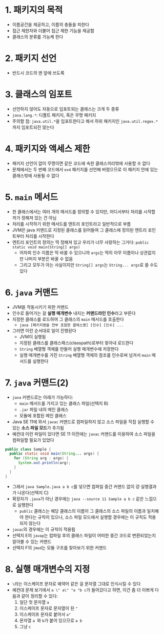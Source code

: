 # 1. 패키지의 목적

- 이름공간을 제공하고, 이름의 충돌을 피한다
- 접근 제한자와 더불어 접근 제한 기능을 제공함
- 클래스의 분류를 가능케 한다

# 2. 패키지 선언

- 반드시 코드의 맨 앞에 쓰도록

# 3. 클래스의 임포트

- 선언하지 않아도 자동으로 임포트되는 클래스는 크게 두 종류
- `java.lang.*`: 디폴트 패키지, 혹은 무명 패키지
- 주의할 점: `java.util.*`을 임포트한다고 해서 하위 패키지인 `java.util.regex.*`까지 임포트되진 않는다

# 4. 패키지와 액세스 제한

- 패키지 선언이 없이 무명이면 같은 코드에 속한 클래스끼리밖에 사용할 수 없다
- 문제에서는 두 번째 코드에서 `ex4` 패키지를 선언해 버렸으므로 이 패키지 안에 있는 클래스밖에 사용될 수 없다

# 5. `main` 메서드

- 한 클래스에서는 여러 개의 메서드를 정의할 수 있지만, 어디서부터 처리를 시작할까가 정해져 있는 건 아님
- 처리를 시작하기 위한 메서드를 엔트리 포인트라고 일반적으로 부름
- JVM은 java 커맨드로 지정된 클래스를 읽어들여 그 클래스에 정의된 엔트리 포인트부터 처리를 시작한다
- 엔트리 포인트의 정의는 딱 정해져 있고 우리가 너무 사랑하는 그거다: `public static void main(String[] args)`
  - 어차피 인수 이름은 막 바꿀 수 있으니까 `args`는 딱히 아무 이름이나 상관없지만 나머지 부분은 바꿀 수 없음
  - 그리고 모두가 아는 사실이지만 `String[] args`는 `String... args`로 쓸 수도 있다

# 6. `java` 커맨드

- JVM을 작동시키기 위한 커맨드
- 인수로 들어가는 걸 **실행 매개변수** 내지는 **커맨드라인 인수**라고 부른다
- 지정한 클래스를 로드하여 그 클래스의 `main` 메서드를 호출한다
  - `java [패키지명을 전부 포함한 클래스명] [인수] [인수] ...`
- 그러면 이런 순서대로 일이 진행된다
  - JVM이 실행됨
  - 지정된 클래스를 클래스패스(classpath)로부터 찾아내 로드한다
  - `String` 배열형 객체를 만들어 실행 매개변수에 저장한다
  - 실행 매개변수를 가진 `String` 배열형 객체의 참조를 인수로써 넘겨서 `main` 메서드를 실행한다

# 7. `java` 커맨드(2)

- `java` 커맨드로는 아래가 가능하다:
  - `main` 메서드를 가지고 있는 클래스 파일(선택지 B)
  - `.jar` 파일 내의 메인 클래스
  - 모듈에 포함된 메인 클래스
- Java SE 11에 와서 `javac` 커맨드로 컴파일하지 않고 소스 파일을 직접 실행할 수 있는 **소스 파일 모드**가 추가됨
- 예컨대 이런 파일이 있다면 SE 11 이전에는 `javac` 커맨드를 이용하여 소스 파일을 컴파일할 필요가 있었다
```java
public class Sample {
  public static void main(String... args) {
    for (String arg : args) {
      System.out.println(arg);
    }
  }
}
```
- 그래서 `java Sample.java a b c`를 넣으면 컴파일 중간 커맨드 없이 걍 실행결과가 나온다(선택지 C)
- 확장자가 `.java`가 아닌 경우에는 `java --source 11 Sample a b c` 같은 느낌으로 실행한다
  - `public` 클래스는 해당 클래스의 이름이 그 클래스의 소스 파일의 이름과 일치해야 한다는 규칙이 있으나, 소스 파일 모드에서 실행할 경우에는 이 규칙도 적용되지 않는다
- `javac`의 경우에는 이 규칙이 적용됨
- 선택지 E의 `javap`는 컴파일 후의 클래스 파일이 어떠한 중간 코드로 변환되었는지 알아볼 수 있는 커맨드
- 선택지 F의 `jmod`는 모듈 구조를 찾아보기 위한 커맨드

# 8. 실행 매개변수의 지정

- `\`라는 이스케이프 문자로 예약어 같은 걸 문자열 그대로 인식시킬 수 있다
- 예컨대 문제 보기에서 `a \" a\" "a "b c`가 들어갔다고 하면, 이건 좀 더 이쁘게 다음과 같이 정리할 수 있다:
  1. 일단 첫 문자열 `a`
  1. 이스케이프 문자로 문자열이 된 `"`
  1. 이스케이프 문자로 붙어서 `a"`
  2. 문자열 `a `와 `b`가 붙어 있으므로 `a b`
  3. 그냥 `c`
